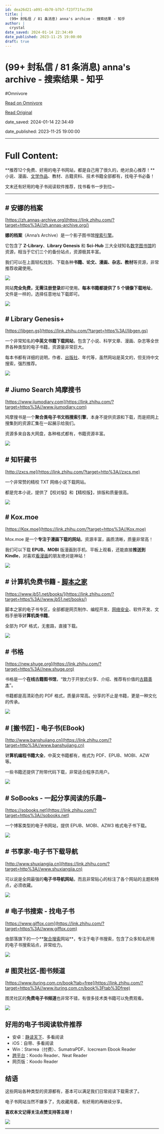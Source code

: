 ```yaml
---
id: dea26d21-a091-4b70-b7b7-f23f71fac350
title: |
  (99+ 封私信 / 81 条消息) anna's archive - 搜索结果 - 知乎
author: |
  crystal
date_saved: 2024-01-14 22:34:49
date_published: 2023-11-25 19:00:00
draft: true
---
```


# (99+ 封私信 / 81 条消息) anna's archive - 搜索结果 - 知乎
#Omnivore

[Read on Omnivore](https://omnivore.app/me/99-81-anna-s-archive-18d0b2faa3f)

[Read Original](https://www.zhihu.com/search?q=anna%2527s%2520archive&type=content)

date_saved: 2024-01-14 22:34:49

date_published: 2023-11-25 19:00:00

--- 

# Full Content: 

**推荐12个免费、好用的电子书网站，都是自己用了很久的，绝对良心推荐！**小说、漫画、[文学作品](https://www.zhihu.com/search?q=%E6%96%87%E5%AD%A6%E4%BD%9C%E5%93%81&search%5Fsource=Entity&hybrid%5Fsearch%5Fsource=Entity&hybrid%5Fsearch%5Fextra=%7B%22sourceType%22%3A%22answer%22%2C%22sourceId%22%3A%222983969455%22%7D)、教材、古籍资料、技术书籍全部都有，找电子书必备！

文末还有好用的电子书阅读软件推荐，找书看书一步到位\~

---

## **\# 安娜的档案**

[https://zh.annas-archive.org](https://link.zhihu.com/?target=https%3A//zh.annas-archive.org/)

**娜的档案**（Anna’s Archive）是一个影子图书馆[搜索引擎](https://www.zhihu.com/search?q=%E6%90%9C%E7%B4%A2%E5%BC%95%E6%93%8E&search%5Fsource=Entity&hybrid%5Fsearch%5Fsource=Entity&hybrid%5Fsearch%5Fextra=%7B%22sourceType%22%3A%22answer%22%2C%22sourceId%22%3A%222983969455%22%7D)。

它包含了 **Z-Library**、**Library Genesis** 和 **Sci-Hub** 三大全球知名[数字图书馆](https://www.zhihu.com/search?q=%E6%95%B0%E5%AD%97%E5%9B%BE%E4%B9%A6%E9%A6%86&search%5Fsource=Entity&hybrid%5Fsearch%5Fsource=Entity&hybrid%5Fsearch%5Fextra=%7B%22sourceType%22%3A%22answer%22%2C%22sourceId%22%3A%222983969455%22%7D)的资源，相当于它们三个的备份站点，资源极其丰富。

我们可以在上面轻松找到、下载各种**书籍、论文、漫画、杂志、教材**等资源，非常推荐收藏使用。

![](https://proxy-prod.omnivore-image-cache.app/866x596,s3vSFr3QvgaPoTSgl6Obnzk-VycpZpr5Kcshlwn_uBz8/https://pic4.zhimg.com/v2-5a89218561ac87976da87c41b020af0b_b.jpg)

网站**完全免费，无需注册登录**即可使用。**每本书籍都提供了 5 个镜像下载地址**，文件是一样的，选择任意地址下载即可。

![](https://proxy-prod.omnivore-image-cache.app/866x596,swsfHIzLAoIoSrn1ISNmDOOpOvkPTJGMyHQVMCHCiN3M/https://pica.zhimg.com/v2-ad3b058521285cf3d4d01dcd77478730_b.jpg)

## \# **Library Genesis+**

[https://libgen.gs](https://link.zhihu.com/?target=https%3A//libgen.gs)

一个非常知名的**中英文书籍下载网站**，包含了小说、科学文章、漫画、杂志等全世界各种类型的电子书籍，资源量非常巨大。

每本书都有详细的说明，作者、[出版社](https://www.zhihu.com/search?q=%E5%87%BA%E7%89%88%E7%A4%BE&search%5Fsource=Entity&hybrid%5Fsearch%5Fsource=Entity&hybrid%5Fsearch%5Fextra=%7B%22sourceType%22%3A%22answer%22%2C%22sourceId%22%3A%222983969455%22%7D)、年代等，虽然网站是英文的，但支持中文搜索，强烈推荐。

![](https://proxy-prod.omnivore-image-cache.app/1096x669,s00cTCXFGQfBFDJG4cSX6SnGw05T-JqxGbw_YcKLlCC0/https://pic3.zhimg.com/v2-77a4fdece5df88c4ad674500935a6a36_b.jpg)

## **\# Jiumo Search 鸠摩搜书**

[https://www.jiumodiary.com](https://link.zhihu.com/?target=https%3A//www.jiumodiary.com)

鸠摩搜书是一个**聚合类电子书文档搜索引擎**，本身不提供资源和下载，而是把网上搜集到的资源汇集在一起展示给我们。

资源多来自各大网盘，各种格式都有，书籍资源丰富。

![](https://proxy-prod.omnivore-image-cache.app/662x399,sA3KBQd7q9Ic29XYSsERabu_JtK_naVwgTazJ_44rupY/https://pic4.zhimg.com/v2-bcf35317e98348465662853b3c19559b_b.jpg)

## **\# 知轩藏书**

[http://zxcs.me](https://link.zhihu.com/?target=http%3A//zxcs.me)

一个非常赞的精校 TXT 网络小说下载网站。

都是完本小说，提供了【校对版】和【精校版】，排版和质量很高。

![](https://proxy-prod.omnivore-image-cache.app/996x560,sdtk0aRyfvEqov3Dvsx4PJa3mQo5mRHN9RWA7gKgo79k/https://pic4.zhimg.com/v2-0e9c2dd25f9cf2a841da12d0f50a117b_b.jpg)

## **\# Kox.moe**

[https://Kox.moe](https://link.zhihu.com/?target=https%3A//Kox.moe)

Mox.moe 是一个**专注于漫画下载的网站**，资源丰富，画质清晰，质量非常高！

我们可以下载 **EPUB、MOBI** 版漫画到手机、平板上观看，还能直接**推送到 Kindle**，对喜欢[看漫画](https://www.zhihu.com/search?q=%E7%9C%8B%E6%BC%AB%E7%94%BB&search%5Fsource=Entity&hybrid%5Fsearch%5Fsource=Entity&hybrid%5Fsearch%5Fextra=%7B%22sourceType%22%3A%22answer%22%2C%22sourceId%22%3A%222983969455%22%7D)的朋友绝对是神站！

![](https://proxy-prod.omnivore-image-cache.app/1156x806,sHu8CzYMO5ApTBV4ga79dcSoiPO7dljCZGGYcm7Kopqo/https://pic1.zhimg.com/v2-4b6c4342b479a196d8398693f749a74c_b.jpg)

## **\# 计算机免费书籍 - [脚本之家](https://www.zhihu.com/search?q=%E8%84%9A%E6%9C%AC%E4%B9%8B%E5%AE%B6&search%5Fsource=Entity&hybrid%5Fsearch%5Fsource=Entity&hybrid%5Fsearch%5Fextra=%7B%22sourceType%22%3A%22answer%22%2C%22sourceId%22%3A%222983969455%22%7D)**

[https://www.jb51.net/books/](https://link.zhihu.com/?target=https%3A//www.jb51.net/books/)

脚本之家的电子书专区，全部都是网页制作、编程开发、[网络安全](https://www.zhihu.com/search?q=%E7%BD%91%E7%BB%9C%E5%AE%89%E5%85%A8&search%5Fsource=Entity&hybrid%5Fsearch%5Fsource=Entity&hybrid%5Fsearch%5Fextra=%7B%22sourceType%22%3A%22answer%22%2C%22sourceId%22%3A%222983969455%22%7D)、软件开发、文档手册等**计算机类书籍**。

全部为 PDF 格式，无套路，直接下载。

![](https://proxy-prod.omnivore-image-cache.app/1216x756,sAa4O1omIndmLEeuG_cnEg8OdR9Jcc7D7XDFwjXtXO1A/https://pic3.zhimg.com/v2-02ecb2b86580144b9bba29b36ce3382a_b.jpg)

## **\# 书格**

[https://new.shuge.org](https://link.zhihu.com/?target=https%3A//new.shuge.org)

书格是一个**在线古籍图书馆**，“致力于开放式分享、介绍、推荐有价值的[古籍善本](https://www.zhihu.com/search?q=%E5%8F%A4%E7%B1%8D%E5%96%84%E6%9C%AC&search%5Fsource=Entity&hybrid%5Fsearch%5Fsource=Entity&hybrid%5Fsearch%5Fextra=%7B%22sourceType%22%3A%22answer%22%2C%22sourceId%22%3A%222983969455%22%7D)”。

书籍都是高清彩色的 PDF 格式，质量非常高。分享的不止是书籍，更是一种文化的传承。

![](https://proxy-prod.omnivore-image-cache.app/1240x726,snKI5DjOtTXrWSwbOMlCZvwy1asDyepNgCfeWuHda7NU/https://picx.zhimg.com/v2-7496135d1b9317ec0e5a8c17d4ce30e1_b.jpg)

## **\# \[搬书匠\] - 电子书(EBook)**

[http://www.banshujiang.cn](https://link.zhihu.com/?target=http%3A//www.banshujiang.cn)

**计算机编程书籍大全**，中英文书籍都有，格式为 PDF、EPUB、MOBI、AZW 等。

一些书籍还提供了附带代码下载，非常适合程序员用户。

![](https://proxy-prod.omnivore-image-cache.app/1026x900,sqLcoXxFgO7Cs7WRAoS4J3MeMfNxbPXQFQuYRxgfAGK0/https://pic2.zhimg.com/v2-b8ab513c17c6fa4e807447f08ceea1d5_b.jpg)

## **\# SoBooks - 一起分享阅读的乐趣\~**

[https://sobooks.net](https://link.zhihu.com/?target=https%3A//sobooks.net)

一个博客类型的电子书网站，提供 EPUB、MOBI、AZW3 格式电子书下载。

![](https://proxy-prod.omnivore-image-cache.app/1236x790,s4zYASZ7-wqGS48Y57-S_sn0M9swHfwwE4mfUmvc-SuE/https://picx.zhimg.com/v2-106218a3723aa822b85b5898bcf4fbcb_b.jpg)

## \# 书享家-电子书下载导航

[http://www.shuxiangjia.cn](https://link.zhihu.com/?target=http%3A//www.shuxiangjia.cn)

可以说是全网最强的**电子书导航网站**，而且非常贴心的标注了各个网站的主题和特点，必须收藏。

![](https://proxy-prod.omnivore-image-cache.app/1086x616,sRbX0E2eFIlORiOBo7ZVQoien8bNrWSOwbA01kvlQFJ4/https://pica.zhimg.com/v2-e50b248aa6b7a940c1ccce2118402764_b.jpg)

## **\# 电子书搜索 - 找电子书**

[https://www.giffox.com](https://link.zhihu.com/?target=https%3A//www.giffox.com)

虫部落旗下的一个**[聚合搜索](https://www.zhihu.com/search?q=%E8%81%9A%E5%90%88%E6%90%9C%E7%B4%A2&search%5Fsource=Entity&hybrid%5Fsearch%5Fsource=Entity&hybrid%5Fsearch%5Fextra=%7B%22sourceType%22%3A%22answer%22%2C%22sourceId%22%3A%222983969455%22%7D)网站**，专注于电子书搜索，包含了众多知名好用的电子书搜索站点，非常给力。

![](https://proxy-prod.omnivore-image-cache.app/1000x756,s21UwjQmZQcpODc58JmU0KeWC26xg2eqZ2UC9fBTN8Co/https://pic4.zhimg.com/v2-5c3798cb18822ab7ffd4b49c3335e5f3_b.jpg)

## \# 图灵社区-图书频道

[https://www.ituring.com.cn/book?tab=free](https://link.zhihu.com/?target=https%3A//www.ituring.com.cn/book%3Ftab%3Dfree)

图灵社区的**免费电子书频道**也非常不错，有很多技术类书籍可以免费观看。

![](https://proxy-prod.omnivore-image-cache.app/1336x800,s60I1LKpCbgMr8DDWmPpv0VVQpITfznXmEkRlyhYFSIk/https://picx.zhimg.com/v2-7eb5f64d324892c0eb9e159d424c7fa3_b.jpg)

## 好用的电子书阅读软件推荐

* 安卓：[静读天下](https://www.zhihu.com/search?q=%E9%9D%99%E8%AF%BB%E5%A4%A9%E4%B8%8B&search%5Fsource=Entity&hybrid%5Fsearch%5Fsource=Entity&hybrid%5Fsearch%5Fextra=%7B%22sourceType%22%3A%22answer%22%2C%22sourceId%22%3A%222983969455%22%7D)、多看阅读
* iOS：自带、多看阅读
* Win：Starrea（付费）、SumatraPDF、Icecream Ebook Reader
* [跨平台](https://www.zhihu.com/search?q=%E8%B7%A8%E5%B9%B3%E5%8F%B0&search%5Fsource=Entity&hybrid%5Fsearch%5Fsource=Entity&hybrid%5Fsearch%5Fextra=%7B%22sourceType%22%3A%22answer%22%2C%22sourceId%22%3A%222983969455%22%7D)：Koodo Reader、Neat Reader
* 网页版：Koodo Reader

## 结语

这些网站各种类型的资源都有，基本可以满足我们日常阅读下载需求了。

电子书网站当然不嫌多了，先收藏用着，有好用的再继续分享。

**喜欢本文记得关注点赞支持答主呀！**

![](https://proxy-prod.omnivore-image-cache.app/196x139,spo1IVnc28YTl5M8CmT0LcoPrADRZU9GFpfQfp99OuVA/https://pic2.zhimg.com/v2-8b7d0a305b985e75095c73f20f6c2d85_b.jpg)

---

